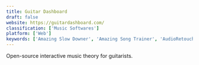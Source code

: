 ```yaml
---
title: Guitar Dashboard
draft: false 
website: https://guitardashboard.com/
classification: ['Music Softwares']
platform: ['Web']
keywords: ['Amazing Slow Downer', 'Amazing Song Trainer', 'AudioRetoucher', 'Chord Generator', 'GUITAA', 'GtrLib - Guitar Chords', 'Guitar Chord Finder', 'ITS Dispatch', 'MacinCloud', 'MusicTrans', 'Padlet Briefcase', 'PostgreSQL', 'PureRef', 'Sonic Visualiser', 'Transcribe', 'Trello', 'Tune Transcriber', 'UkeLib - Ukulele Chords', 'start.me']
---
```

Open-source interactive music theory for guitarists.